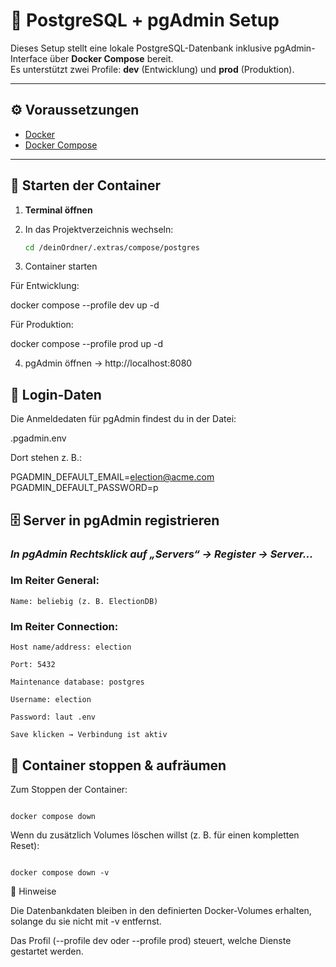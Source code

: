 # 🐘 PostgreSQL + pgAdmin Setup

Dieses Setup stellt eine lokale PostgreSQL-Datenbank inklusive pgAdmin-Interface über **Docker Compose** bereit.  
Es unterstützt zwei Profile: **dev** (Entwicklung) und **prod** (Produktion).

---

## ⚙️ Voraussetzungen

- [Docker](https://www.docker.com/)
- [Docker Compose](https://docs.docker.com/compose/)

---

## 🚀 Starten der Container

1. **Terminal öffnen**

2. In das Projektverzeichnis wechseln:

   ```bash
   cd /deinOrdner/.extras/compose/postgres

   ```

3. Container starten

Für Entwicklung:

docker compose --profile dev up -d

Für Produktion:

docker compose --profile prod up -d

4. pgAdmin öffnen
   → http://localhost:8080

## 🔑 Login-Daten

Die Anmeldedaten für pgAdmin findest du in der Datei:

.pgadmin.env

Dort stehen z. B.:

PGADMIN_DEFAULT_EMAIL=election@acme.com
PGADMIN_DEFAULT_PASSWORD=p

## 🗄️ Server in pgAdmin registrieren

### _In pgAdmin Rechtsklick auf „Servers“ → Register → Server..._

### Im Reiter General:

```
Name: beliebig (z. B. ElectionDB)
```

### Im Reiter Connection:

```
Host name/address: election

Port: 5432

Maintenance database: postgres

Username: election

Password: laut .env

Save klicken → Verbindung ist aktiv

```

## 🧹 Container stoppen & aufräumen

Zum Stoppen der Container:

```

docker compose down

```

Wenn du zusätzlich Volumes löschen willst (z. B. für einen kompletten Reset):

```

docker compose down -v

```

📁 Hinweise

Die Datenbankdaten bleiben in den definierten Docker-Volumes erhalten, solange du sie nicht mit -v entfernst.

Das Profil (--profile dev oder --profile prod) steuert, welche Dienste gestartet werden.
